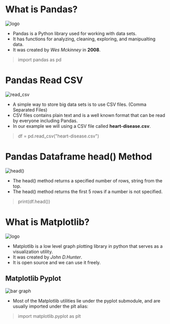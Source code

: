 # What is Pandas?
![logo](https://upload.wikimedia.org/wikipedia/commons/thumb/e/ed/Pandas_logo.svg/500px-Pandas_logo.svg.png)
- Pandas is a Python library used for working with data sets.
- It has functions for analyzing, cleaning, exploring, and manipualting data.
- It was created by *Wes Mckinney* in **2008**.
> import pandas as pd
# Pandas Read CSV
![read_csv](https://datascienceparichay.com/wp-content/uploads/2020/10/pandas-read-csv-file-as-dataframe.png)
- A simple way to store big data sets is to use CSV files. (Comma Separated Files)
- CSV files contains plain text and is a well known format that can be read by everyone including Pandas.
- In our example we will using a CSV file called **heart-disease.csv**.
> df = pd.read_csv("heart-disease.csv")
# Pandas Dataframe head() Method
![head()](https://media.geeksforgeeks.org/wp-content/uploads/20220217141329/pandashead.png)
- The head() method returns a specified number of rows, string from the top.
- The head() method returns the first 5 rows if a number is not specified.
> print(df.head())
# What is Matplotlib?
![logo](https://studyopedia.com/wp-content/uploads/2022/12/Matplotlib-featured-image-studyopedia.png)
- Matplotlib is a low level graph plotting library in python that serves as a visualization utility.
- It was created by *John D.Hunter*.
- It is open source and we can use it freely.
## Matplotlib Pyplot
![bar graph](https://www.w3schools.com/python/img_matplotlib_bars1.png)
- Most of the Matplotlib utilities lie under the pyplot submodule, and are usually imported under the plt alias:
> import matplotlib.pyplot as plt

